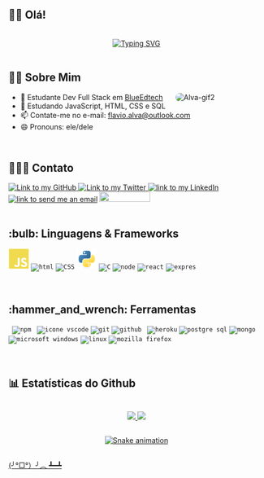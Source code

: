 ## 🤝🏻 Olá!
<div align="center">
</br>
  <a href="https://github.com/alvalenda" target="_blank"><img src="https://readme-typing-svg.herokuapp.com?font=Saira&size=34&color=7E3ACE&center=true&vCenter=true&width=500&lines=Eu+sou+Fl%C3%A1vio+Alvarenga;Desenvolvedor+FullStack" alt="Typing SVG" /></a>
</div>

</br>

<h2> 🧔🏻 Sobre Mim </h2> 
<img align="right" alt="Alva-gif2" width="175" style="border-radius:50px;" src="https://cdn.discordapp.com/attachments/780200279772626944/981115055179436032/avatar_discord.gif">

- 🔭 Estudante Dev Full Stack em [BlueEdtech](https://blueedtech.com.br/)
- 🌱 Estudando JavaScript, HTML, CSS e SQL 
- 📫 Contate-me no e-mail: flavio.alva@outlook.com
- 😄 Pronouns: ele/dele


</br>

<h2>🕵🏻‍♀️ Contato</h2>
<a href="https://github.com/alvalenda">
    <img alt="Link to my GitHub" src="https://img.shields.io/github/followers/alvalenda?style=social&label=@alvalenda">
</a>
<a href="https://twitter.com/banysan/">
    <img alt="Link to my Twitter" src="https://img.shields.io/twitter/follow/banysan?style=social&label=@banysan">
</a>
<a href="https://www.linkedin.com/in/flavio-alvarenga/">
    <img alt="link to my LinkedIn" src="https://img.shields.io/static/v1?label&message=Flavio Alvarenga&color=0A66C2&style=flat&logo=linkedin" />
</a>
<a href="mailto:flavio.alva@outlook.com">
    <img alt="link to send me an email" src="https://img.shields.io/static/v1?label&message=flavio.alva@outlook.com&color=whitesmoke&style=flat&logo=gmail" /></a>
<a href="https://discordapp.com/users/246040430494351362" target="_blank"><img src="https://img.shields.io/badge/Discord-7289DA?style=for-the-badge&logo=discord&logoColor=white" height="20" width="100" target="_blank"></a>


</br>
</br>

<h2>:bulb: Linguagens & Frameworks</h2>

  <code><img alt="JS" width="40" src="https://raw.githubusercontent.com/devicons/devicon/master/icons/javascript/javascript-plain.svg"></code>
  <code><img alt="html" width="40" src="https://cdn.jsdelivr.net/gh/devicons/devicon/icons/html5/html5-original.svg"></code>
  <code><img alt="CSS" width="40" src="https://cdn.jsdelivr.net/gh/devicons/devicon/icons/css3/css3-original.svg"></code>
  <code><img alt="Python" width="40" src="https://raw.githubusercontent.com/devicons/devicon/master/icons/python/python-original.svg"></code>
  <code><img alt="C" width="40" src="https://cdn.jsdelivr.net/gh/devicons/devicon/icons/c/c-original.svg"></code>
  <code><img alt="node" width="40" src="https://cdn.jsdelivr.net/gh/devicons/devicon/icons/nodejs/nodejs-original.svg" /></code>
  <code><img alt="react" width="40" src="https://cdn.jsdelivr.net/gh/devicons/devicon/icons/react/react-original.svg" /></code>
  <code><img alt="expres" width="40" style="border: 1px solid white;" src="https://cdn.jsdelivr.net/gh/devicons/devicon/icons/express/express-original.svg" /></code>
  
</br>

<h2>:hammer_and_wrench: Ferramentas </h2>
<div style="display: inline_block">
  <code> <img title="npm" alt="npm" width="40px" src="https://cdn.jsdelivr.net/gh/devicons/devicon/icons/npm/npm-original-wordmark.svg" /></code>
  <code> <img alt="icone vscode" width="40" src="https://cdn.jsdelivr.net/gh/devicons/devicon/icons/vscode/vscode-original.svg" /></code>
  <code><img title="Git" alt="git" width="40px" src="https://cdn.jsdelivr.net/gh/devicons/devicon/icons/git/git-original.svg" /></code>
  <code><img title="GitHub" alt="github" width="40px" src="https://cdn.jsdelivr.net/gh/devicons/devicon/icons/github/github-original.svg" /></code>
  <code> <img title="Heroku" alt="heroku" width="40px" src="https://cdn.jsdelivr.net/gh/devicons/devicon/icons/heroku/heroku-original-wordmark.svg" /></code>
  <code><img title="Postgre" alt="postgre sql" width="40px" src="https://cdn.jsdelivr.net/gh/devicons/devicon/icons/postgresql/postgresql-original.svg" /></code> 
  <code><img alt="mongo" width="40" src="https://cdn.jsdelivr.net/gh/devicons/devicon/icons/mongodb/mongodb-original.svg" /></code>
  <code><img title="MS Windows" alt="microsoft windows" width="40px" src="https://cdn.jsdelivr.net/gh/devicons/devicon/icons/windows8/windows8-original.svg" /></code>
  <code><img title="Linux" alt="linux" width="45px" src="https://cdn.jsdelivr.net/gh/devicons/devicon/icons/linux/linux-original.svg" /></code>
  <code><img title="Mozilla Firefox" alt="mozilla firefox" width="40px" src="https://cdn.jsdelivr.net/gh/devicons/devicon/icons/firefox/firefox-original.svg" /></code>
  
</br>
</br>

  <!-- <img align="right" alt="Alva-gif" height="150" style="border-radius:50px;" src="https://media.discordapp.net/attachments/780200279772626944/981106010771058718/unknown.png?width=676&height=676"> -->
 

</br>
<h2> 📊 Estatísticas do Github</h2>
</br>
<div align="center">
  <a href="https://github.com/alvalenda">
  <img height="167em" src="https://github-readme-stats.vercel.app/api?username=alvalenda&show_icons=true&theme=dracula&include_all_commits=true&count_private=true"/>
  <img height="167em" src="https://github-readme-stats.vercel.app/api/top-langs/?username=alvalenda&layout=compact&langs_count=7&theme=dracula"/>

##

  ![Snake animation](https://github.com/alvalenda/alvalenda/blob/output/github-contribution-grid-snake.svg)
</div>
  
##
  
(╯°□°）╯︵ ┻━┻
